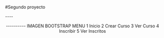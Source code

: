 #Segundo proyecto

----<HEADER>----------
IMAGEN BOOTSTRAP
MENU
1 Inicio
2 Crear Curso
3 Ver Curso
4 Inscribir
5 Ver Inscritos
